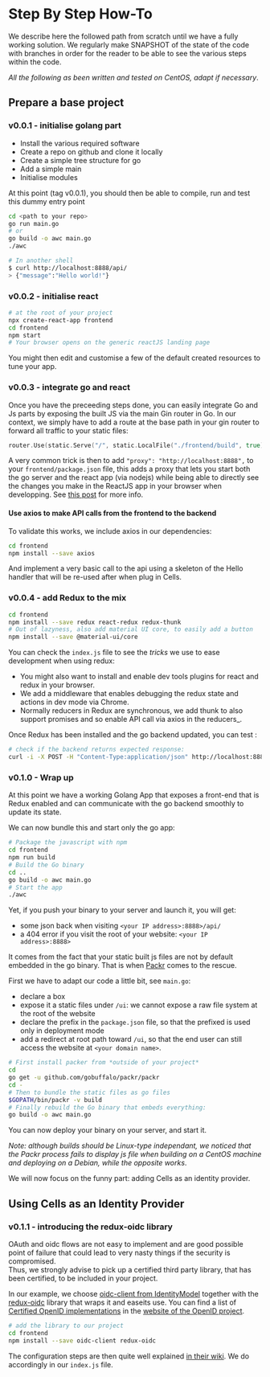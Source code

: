 # Step By Step How-To

We describe here the followed path from scratch until we have a fully working solution.
We regularly make SNAPSHOT of the state of the code with branches in order for the reader to be able to see the various steps within the code.

_All the following as been written and tested on CentOS, adapt if necessary_.

## Prepare a base project

### v0.0.1 - initialise golang part

- Install the various required software
- Create a repo on github and clone it locally
- Create a simple tree structure for go
- Add a simple main
- Initialise modules

At this point (tag v0.0.1), you should then be able to compile, run and test this dummy entry point

```sh
cd <path to your repo>
go run main.go
# or
go build -o awc main.go
./awc

# In another shell
$ curl http://localhost:8888/api/
> {"message":"Hello world!"}
```

### v0.0.2 - initialise react

```sh
# at the root of your project
npx create-react-app frontend
cd frontend
npm start
# Your browser opens on the generic reactJS landing page
```

You might then edit and customise a few of the default created resources to tune your app.

### v0.0.3 - integrate go and react

Once you have the preceeding steps done, you can easily integrate Go and Js parts by exposing the built JS via the main Gin router in Go. In our context, we simply have to add a route at the base path in your gin router to forward all traffic to your static files:

```go
router.Use(static.Serve("/", static.LocalFile("./frontend/build", true)))
```

A very common trick is then to add `"proxy": "http://localhost:8888",` to your `frontend/package.json` file, this adds a proxy that lets you start both the go server and the react app (via nodejs) while being able to directly see the changes you make in the ReactJS app in your browser when developping. See [this post](https://create-react-app.dev/docs/proxying-api-requests-in-development/) for more info.

#### Use axios to make API calls from the frontend to the backend

To validate this works, we include axios in our dependencies:

```sh
cd frontend
npm install --save axios
```

And implement a very basic call to the api using a skeleton of the Hello handler that will be re-used after when plug in Cells.

### v0.0.4 - add Redux to the mix

```sh
cd frontend
npm install --save redux react-redux redux-thunk
# Out of lazyness, also add material UI core, to easily add a button
npm install --save @material-ui/core
```

You can check the `index.js` file to see the _tricks_ we use to ease development when using redux:

- You might also want to install and enable dev tools plugins for react and redux in your browser.
- We add a middleware that enables debugging the redux state and actions in dev mode via Chrome.
- Normally reducers in Redux are synchronous, we add thunk to also support promises and so enable API call via axios in the reducers_.

Once Redux has been installed and the go backend updated, you can test :

```sh
# check if the backend returns expected response:
curl -i -X POST -H "Content-Type:application/json" http://localhost:8888/auth/login -d '{"email":"alice@example.com","password":"pwd","returnSecureToken":true}'
```

### v0.1.0 - Wrap up

At this point we have a working Golang App that exposes a front-end that is Redux enabled and can communicate with the go backend smoothly to update its state.

We can now bundle this and start only the go app:

```sh
# Package the javascript with npm
cd frontend
npm run build
# Build the Go binary
cd ..
go build -o awc main.go
# Start the app
./awc
```

Yet, if you push your binary to your server and launch it, you will get:

- some json back when visiting `<your IP address>:8888>/api/`
- a 404 error if you visit the root of your website: `<your IP address>:8888>`

It comes from the fact that your static built js files are not by default embedded in the go binary. That is when [Packr](https://github.com/gobuffalo/packr) comes to the rescue.

First we have to adapt our code a little bit, see `main.go`:

- declare a box
- expose it a static files under `/ui`: we cannot expose a raw file system at the root of the website
- declare the prefix in the `package.json` file, so that the prefixed is used only in deployment mode
- add a redirect at root path toward `/ui`, so that the end user can still access the website at `<your domain name>`.

```sh
# First install packer from *outside of your project*
cd
go get -u github.com/gobuffalo/packr/packr
cd -
# Then to bundle the static files as go files
$GOPATH/bin/packr -v build
# Finally rebuild the Go binary that embeds everything:
go build -o awc main.go
```

You can now deploy your binary on your server, and start it.

_Note: although builds should be Linux-type independant, we noticed that the Packr process fails to display js file when building on a CentOS machine and deploying on a Debian, while the opposite works_.

We will now focus on the funny part: adding Cells as an identity provider.

## Using Cells as an Identity Provider

### v0.1.1 - introducing the redux-oidc library

OAuth and oidc flows are not easy to implement and are good possible point of failure that could lead to very nasty things if the security is compromised.  
Thus, we strongly advise to pick up a certified third party library, that has been certified, to be included in your project.

In our example, we choose [oidc-client from IdentityModel](github.com/IdentityModel/oidc-client-js/) together with the [redux-oidc](https://github.com/maxmantz/redux-oidc) library that wraps it and easeits use. You can find a list of [Certified OpenID implementations](https://openid.net/developers/certified/) in the [website of the OpenID project](https://openid.net).

```sh
# add the library to our project
cd frontend
npm install --save oidc-client redux-oidc
```

The configuration steps are then quite well explained [in their wiki](https://github.com/maxmantz/redux-oidc/wiki/2.-Configuration). We do accordingly in our `index.js` file.
